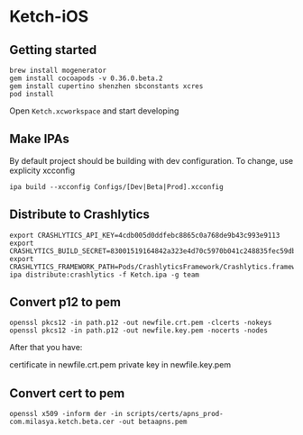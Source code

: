 # Ketch-iOS


## Getting started
```
brew install mogenerator
gem install cocoapods -v 0.36.0.beta.2
gem install cupertino shenzhen sbconstants xcres
pod install
```

Open `Ketch.xcworkspace` and start developing

## Make IPAs
By default project should be building with dev configuration. To change, use explicity xcconfig

```
ipa build --xcconfig Configs/[Dev|Beta|Prod].xcconfig
```

## Distribute to Crashlytics
```
export CRASHLYTICS_API_KEY=4cdb005d0ddfebc8865c0a768de9b43c993e9113
export CRASHLYTICS_BUILD_SECRET=83001519164842a323e4d70c5970b041c248835fec59db59b409f5b364e47f72
export CRASHLYTICS_FRAMEWORK_PATH=Pods/CrashlyticsFramework/Crashlytics.framework
ipa distribute:crashlytics -f Ketch.ipa -g team
```

## Convert p12 to pem

```
openssl pkcs12 -in path.p12 -out newfile.crt.pem -clcerts -nokeys
openssl pkcs12 -in path.p12 -out newfile.key.pem -nocerts -nodes
```

After that you have:

certificate in newfile.crt.pem
private key in newfile.key.pem


## Convert cert to pem

```
openssl x509 -inform der -in scripts/certs/apns_prod-com.milasya.ketch.beta.cer -out betaapns.pem
```

